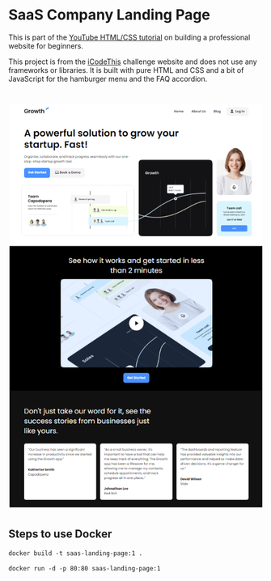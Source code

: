 # SaaS Company Landing Page

This is part of the [YouTube HTML/CSS tutorial](https://www.youtube.com/watch?v=HXYZxVbWkjc) on building a professional website for beginners.

This project is from the [iCodeThis](https://icodethis.com/?ref=traversy) challenge website and does not use any frameworks or libraries. It is built with pure HTML and CSS and a bit of JavaScript for the hamburger menu and the FAQ accordion.

<img src="./images/screen.png" width="500" style="display: block; margin: 40px auto;" />

## Steps to use Docker

```shell
docker build -t saas-landing-page:1 .
```

```shell
docker run -d -p 80:80 saas-landing-page:1
```
